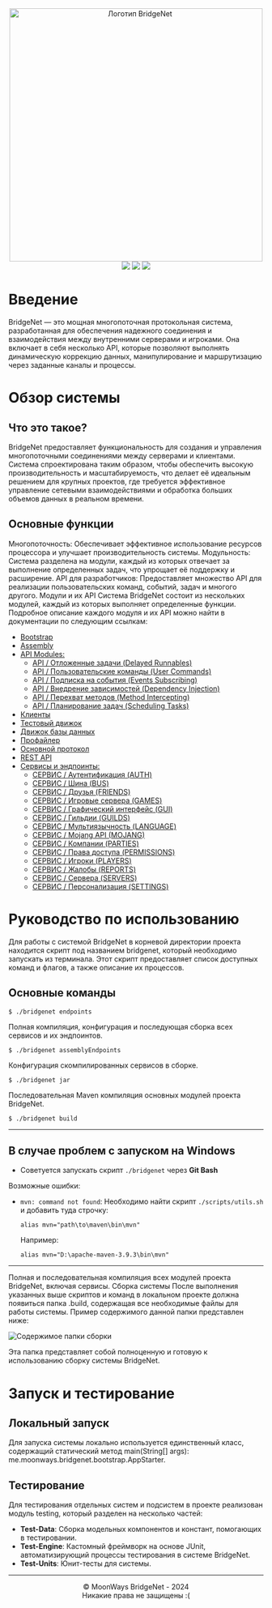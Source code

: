 <div align="center">
  <img src=".assets/logo.png" alt="Логотип BridgeNet" width="500"/>
  <br>
  <img src="https://img.shields.io/badge/language-Java-gold?style=flat" />
  <img src="https://img.shields.io/badge/release-v1.3-gold?style=flat" />
  <img src="https://img.shields.io/badge/dev_branch-development-gold?style=flat" />
</div>

# Введение

BridgeNet — это мощная многопоточная протокольная система, разработанная для обеспечения надежного соединения и взаимодействия между внутренними серверами и игроками. Она включает в себя несколько API, которые позволяют выполнять динамическую коррекцию данных, манипулирование и маршрутизацию через заданные каналы и процессы.

# Обзор системы

## Что это такое?

BridgeNet предоставляет функциональность для создания и управления многопоточными соединениями между серверами и клиентами. Система спроектирована таким образом, чтобы обеспечить высокую производительность и масштабируемость, что делает её идеальным решением для крупных проектов, где требуется эффективное управление сетевыми взаимодействиями и обработка больших объемов данных в реальном времени.

## Основные функции

Многопоточность: Обеспечивает эффективное использование ресурсов процессора и улучшает производительность системы.
Модульность: Система разделена на модули, каждый из которых отвечает за выполнение определенных задач, что упрощает её поддержку и расширение.
API для разработчиков: Предоставляет множество API для реализации пользовательских команд, событий, задач и многого другого.
Модули и их API
Система BridgeNet состоит из нескольких модулей, каждый из которых выполняет определенные функции. Подробное описание каждого модуля и их API можно найти в документации по следующим ссылкам:

* [Bootstrap](/.docs/bootstrap.md)
* [Assembly](/.docs/assembly.md)
* [API Modules:](/.docs/api.md)
  * [API / Отложенные задачи (Delayed Runnables)](/.docs/api/autorun-api.md)
  * [API / Пользовательские команды (User Commands)](/.docs/api/commands-api.md)
  * [API / Подписка на события (Events Subscribing)](/.docs/api/events-api.md)
  * [API / Внедрение зависимостей (Dependency Injection)](/.docs/api/inject-api.md)
  * [API / Перехват методов (Method Intercepting)](/.docs/api/proxy-api.md)
  * [API / Планирование задач (Scheduling Tasks)](/.docs/api/scheduler-api.md)
* [Клиенты](/.docs/clients.md)
* [Тестовый движок](/.docs/test-engine.md)
* [Движок базы данных](/.docs/jdbc.md)
* [Профайлер](/.docs/profiler.md)
* [Основной протокол](/.docs/mtp.md)
* [REST API](/.docs/rest.md)
* [Сервисы и эндпоинты:](/.docs/services.md)
  * [СЕРВИС / Аутентификация (AUTH)](/.docs/services/auth-endpoint.md)
  * [СЕРВИС / Шина (BUS)](/.docs/services/bus-endpoint.md)
  * [СЕРВИС / Друзья (FRIENDS)](/.docs/services/friends-endpoint.md)
  * [СЕРВИС / Игровые сервера (GAMES)](/.docs/services/games-endpoint.md)
  * [СЕРВИС / Графический интерфейс (GUI)](/.docs/services/gui-endpoint.md)
  * [СЕРВИС / Гильдии (GUILDS)](/.docs/services/guilds-endpoint.md)
  * [СЕРВИС / Мультиязычность (LANGUAGE)](/.docs/services/language-endpoint.md)
  * [СЕРВИС / Mojang API (MOJANG)](/.docs/services/mojang-endpoint.md)
  * [СЕРВИС / Компании (PARTIES)](/.docs/services/parties-endpoint.md)
  * [СЕРВИС / Права доступа (PERMISSIONS)](/.docs/services/permissions-endpoint.md)
  * [СЕРВИС / Игроки (PLAYERS)](/.docs/services/players-endpoint.md)
  * [СЕРВИС / Жалобы (REPORTS)](/.docs/services/reports-endpoint.md)
  * [СЕРВИС / Сервера (SERVERS)](/.docs/services/servers-endpoint.md)
  * [СЕРВИС / Персонализация (SETTINGS)](/.docs/services/settings-endpoint.md)

# Руководство по использованию

Для работы с системой BridgeNet в корневой директории проекта находится скрипт под названием bridgenet, который необходимо запускать из терминала. Этот скрипт предоставляет список доступных команд и флагов, а также описание их процессов.

## Основные команды

```shell
$ ./bridgenet endpoints
```

Полная компиляция, конфигурация и последующая сборка всех сервисов и их эндпоинтов.

```shell
$ ./bridgenet assemblyEndpoints
```

Конфигурация скомпилированных сервисов в сборке.

```shell
$ ./bridgenet jar
```

Последовательная Maven компиляция основных модулей проекта BridgeNet.

```shell
$ ./bridgenet build
```

---

## В случае проблем с запуском на Windows

- Советуется запускать скрипт `./bridgenet` через **Git Bash**

Возможные ошибки:
- `mvn: command not found`: Необходимо найти скрипт `./scripts/utils.sh` и добавить туда строчку:
  ```shell
  alias mvn="path\to\maven\bin\mvn"
  ```
  
  Например:

  ```shell
  alias mvn="D:\apache-maven-3.9.3\bin\mvn"
  ```

---

Полная и последовательная компиляция всех модулей проекта BridgeNet, включая сервисы.
Сборка системы
После выполнения указанных выше скриптов и команд в локальном проекте должна появиться папка .build, содержащая все необходимые файлы для работы системы. Пример содержимого данной папки представлен ниже:

<img src=".assets/build_folder.png" alt="Содержимое папки сборки"/>

Эта папка представляет собой полноценную и готовую к использованию сборку системы BridgeNet.

# Запуск и тестирование

## Локальный запуск

Для запуска системы локально используется единственный класс, содержащий статический метод main(String[] args): me.moonways.bridgenet.bootstrap.AppStarter.

## Тестирование

Для тестирования отдельных систем и подсистем в проекте реализован модуль testing, который разделен на несколько частей:

* **Test-Data**: Сборка модельных компонентов и констант, помогающих в тестировании.
* **Test-Engine**: Кастомный фреймворк на основе JUnit, автоматизирующий процессы тестирования в системе BridgeNet.
* **Test-Units**: Юнит-тесты для системы.

---

<div align="center">
    © MoonWays BridgeNet - 2024
    <br>
    Никакие права не защищены :(
</div>